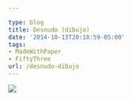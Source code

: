 ```yaml
---

type: blog
title: Desnudo (dibujo)
date: '2014-10-13T20:18:59-05:00'
tags:
- MadeWithPaper
- FiftyThree
url: /desnudo-dibujo
---
```

<img src="http://68.media.tumblr.com/c77de1eed3f0d5b36f03092deb203c2c/tumblr_ndeubnH7Oi1qz9pjho1_1280.jpg"/><br/>
